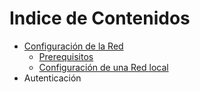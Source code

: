 # Indice de Contenidos

* [Configuración de la Red](001_network_setup/intro.md)
    * [Prerequisitos](001_network_setup/requirements.md)
    * [Configuración de una Red local](001_network_setup/local_network_setup.md)
* Autenticación

